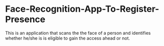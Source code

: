 # Face-Recognition-App-To-Register-Presence
This is an application that scans the the face of a person and identifies whether he/she is is eligible to gain the access ahead or not.
